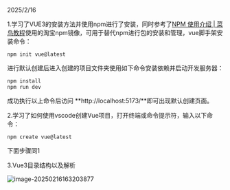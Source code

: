 2025/2/16

1.学习了VUE3的安装方法并使用npm进行了安装，同时参考了[NPM 使用介绍 | 菜鸟教程](https://www.runoob.com/nodejs/nodejs-npm.html#taobaonpm)使用的淘宝npm镜像，可用于替代npm进行包的安装和管理，vue脚手架安装命令：

`npm init vue@latest`

进行默认创建后进入创建的项目文件夹使用如下命令安装依赖并启动开发服务器：

```
npm install
npm run dev
```

成功执行以上命令后访问 **http://localhost:5173/**即可出现默认创建页面。

2.学习了如何使用vscode创建Vue项目，打开终端或命令提示符，输入以下命令：

`npm create vue@latest `

下面步骤同1

3.Vue3目录结构以及解析

![image-20250216163203877](C:\Users\20716\AppData\Roaming\Typora\typora-user-images\image-20250216163203877.png)
